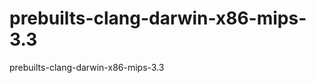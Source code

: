 prebuilts-clang-darwin-x86-mips-3.3
===================================

prebuilts-clang-darwin-x86-mips-3.3
